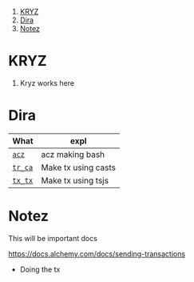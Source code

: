 1. [KRYZ](#kryz)
2. [Dira](#dira)
3. [Notez](#notez)

# KRYZ 
1. Kryz works here 

# Dira 

What | expl
--- | --- 
[`acz`](./acz/) | acz making bash
[`tr_ca`](./tr_ca/) | Make tx using casts
[`tx_tx`](./tx_ts/) | Make tx using tsjs

# Notez

This will be important docs

https://docs.alchemy.com/docs/sending-transactions
- Doing the tx 
